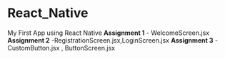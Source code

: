 # React_Native
My First App using React Native
**Assignment 1** - WelcomeScreen.jsx
**Assignment 2** -RegistrationScreen.jsx,LoginScreen.jsx
**Assignment 3** -CustomButton.jsx , ButtonScreen.jsx
